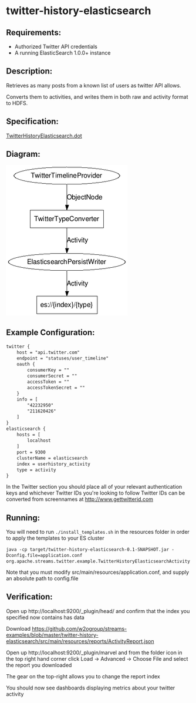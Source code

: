 twitter-history-elasticsearch
==============================

Requirements:
-------------
 - Authorized Twitter API credentials
 - A running ElasticSearch 1.0.0+ instance

Description:
------------
Retrieves as many posts from a known list of users as twitter API allows.

Converts them to activities, and writes them in both raw and activity format to HDFS.

Specification:
-----------------

[TwitterHistoryElasticsearch.dot](src/main/resources/TwitterHistoryElasticsearch.dot "TwitterGardenhoseElasticsearch.dot" )

Diagram:
-----------------

![TwitterHistoryElasticsearch.png](./TwitterHistoryElasticsearch.png?raw=true)

Example Configuration:
----------------------

    twitter {
        host = "api.twitter.com"
        endpoint = "statuses/user_timeline"
        oauth {
            consumerKey = ""
            consumerSecret = ""
            accessToken = ""
            accessTokenSecret = ""
        }
        info = [
            "42232950"
            "211620426"
        ]
    }
    elasticsearch {
        hosts = [
            localhost
        ]
        port = 9300
        clusterName = elasticsearch
        index = userhistory_activity
        type = activity
    }

In the Twitter section you should place all of your relevant authentication keys and whichever Twitter IDs you're looking to follow
Twitter IDs can be converted from screennames at http://www.gettwitterid.com

Running:
--------

You will need to run `./install_templates.sh` in the resources folder in order to apply the templates to your ES cluster

    java -cp target/twitter-history-elasticsearch-0.1-SNAPSHOT.jar -Dconfig.file=application.conf org.apache.streams.twitter.example.TwitterHistoryElasticsearchActivity

Note that you must modify src/main/resources/application.conf, and supply an absolute path to config.file

Verification:
-------------
Open up http://localhost:9200/_plugin/head/ and confirm that the index you specified now contains has data

Download https://github.com/w2ogroup/streams-examples/blob/master/twitter-history-elasticsearch/src/main/resources/reports/ActivityReport.json

Open up http://localhost:9200/_plugin/marvel and from the folder icon in the top right hand corner click
    Load -> Advanced -> Choose File and select the report you downloaded

The gear on the top-right allows you to change the report index

You should now see dashboards displaying metrics about your twitter activity